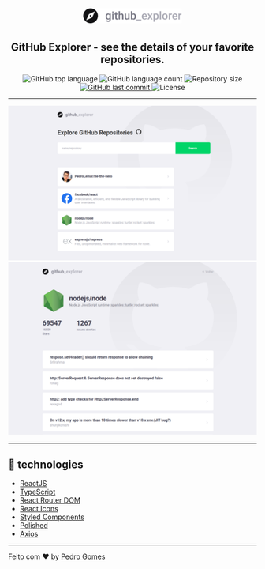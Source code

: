 <h1 align="center">
  <img src="src/assets/logo.svg" alt="Github" width="200px">
</h1>

<h2 align="center">
  GitHub Explorer - see the details of your favorite repositories.
</h2>

<p align="center">
  <img alt="GitHub top language" src="https://img.shields.io/github/languages/top/pedroleinar/github-explorer">

  <img alt="GitHub language count" src="https://img.shields.io/github/languages/count/pedroleinar/github-explorer">

  <img alt="Repository size" src="https://img.shields.io/github/repo-size/pedroleinar/github-explorer">

  <a href="https://github.com/pedroleinar/github-explorer/commits/master">
    <img alt="GitHub last commit" src="https://img.shields.io/github/last-commit/pedroleinar/github-explorer">
  </a>
  <img alt="License" src="https://img.shields.io/badge/license-MIT-brightgreen">
  </p>
  
  ---

<img alt="Layout" src=".github/dashboard.png">

<img alt="Layout" src=".github/repository.png">

---

## 🚀 technologies

- [ReactJS](https://reactjs.org/)
- [TypeScript](https://github.com/microsoft/TypeScript)
- [React Router DOM](https://reacttraining.com/react-router/)
- [React Icons](https://react-icons.netlify.com/#/)
- [Styled Components](https://styled-components.com/)
- [Polished](https://github.com/styled-components/polished)
- [Axios](https://github.com/axios/axios)

---

Feito com ♥ by [Pedro Gomes](https://www.linkedin.com/in/pedroleinar/)

